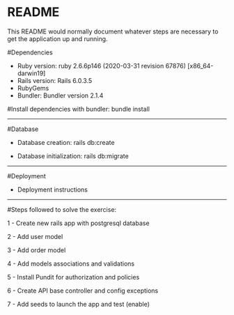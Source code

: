 # README

This README would normally document whatever steps are necessary to get the
application up and running.

#Dependencies

* Ruby version: ruby 2.6.6p146 (2020-03-31 revision 67876) [x86_64-darwin19]
* Rails version: Rails 6.0.3.5
* RubyGems
* Bundler: Bundler version 2.1.4

#Install dependencies with bundler: bundle install

----------------------

#Database

* Database creation: rails db:create

* Database initialization: rails db:migrate

----------------------

#Deployment

* Deployment instructions

----------------------

#Steps followed to solve the exercise:

1 - Create new rails app with postgresql database

2 - Add user model

3 - Add order model

4 - Add models associations and validations

5 - Install Pundit for authorization and policies

6 - Create API base controller and config exceptions

7 - Add seeds to launch the app and test (enable)






